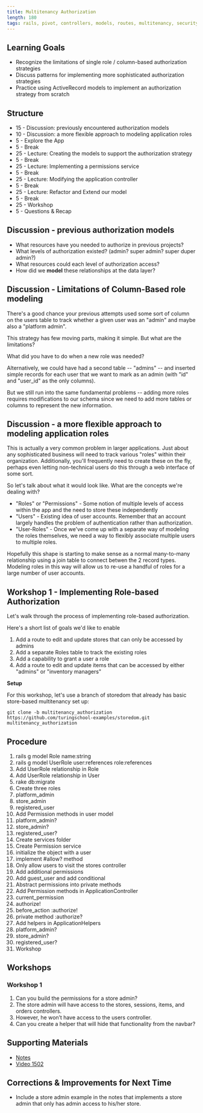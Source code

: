 ```yaml
---
title: Multitenancy Authorization
length: 180
tags: rails, pivot, controllers, models, routes, multitenancy, security
---
```


## Learning Goals

* Recognize the limitations of single role / column-based authorization strategies
* Discuss patterns for implementing more sophisticated authorization strategies
* Practice using ActiveRecord models to implement an authorization strategy from scratch

## Structure

* 15 - Discussion: previously encountered authorization models
* 10 - Discussion: a more flexible approach to modeling application roles
* 5 - Explore the App
* 5 - Break
* 25 - Lecture: Creating the models to support the authorization strategy
* 5 - Break
* 25 - Lecture: Implementing a permissions service
* 5 - Break
* 25 - Lecture: Modifying the application controller
* 5 - Break
* 25 - Lecture: Refactor and Extend our model
* 5 - Break
* 25 - Workshop
* 5 - Questions & Recap

## Discussion - previous authorization models

* What resources have you needed to authorize in previous projects?
* What levels of authorization existed? (admin? super admin? super duper admin?)
* What resources could each level of authorization access?
* How did we **model** these relationships at the data layer?

## Discussion - Limitations of Column-Based role modeling

There's a good chance your previous attempts used some sort of column on the users table
to track whether a given user was an "admin" and maybe also a "platform admin".

This strategy has few moving parts, making it simple. But what are the limitations?

What did you have to do when a new role was needed?

Alternatively, we could have had a second table -- "admins" -- and inserted
simple records for each user that we want to mark as an admin (with "id" and "user_id" as the only columns).

But we still run into the same fundamental problems -- adding more roles requires modifications
to our schema since we need to add more tables or columns to represent the new information.

## Discussion - a more flexible approach to modeling application roles

This is actually a very common problem in larger applications. Just about any
sophisticated business will need to track various "roles" within their organization.
Additionally, you'll frequently need to create these on the fly, perhaps even
letting non-technical users do this through a web interface of some sort.

So let's talk about what it would look like. What are the concepts we're dealing with?

* "Roles" or "Permissions" - Some notion of multiple levels of access within the app
and the need to store these independently
* "Users" - Existing idea of user accounts. Remember that an account largely
handles the problem of authentication rather than authorization.
* "User-Roles" - Once we've come up with a separate way of modeling the roles
themselves, we need a way to flexibly associate multiple users to multiple roles.

Hopefully this shape is starting to make sense as a normal many-to-many relationship
using a join table to connect betwen the 2 record types. Modeling roles in this way
will allow us to re-use a handful of roles for a large number of user accounts.

## Workshop 1 - Implementing Role-based Authorization

Let's walk through the process of implementing role-based authorization.

Here's a short list of goals we'd like to enable

1. Add a route to edit and update stores that can only be accessed by admins
2. Add a separate Roles table to track the existing roles
3. Add a capability to grant a user a role
4. Add a route to edit and update items that can be accessed by either "admins" or "inventory managers"

__Setup__

For this workshop, let's use a branch of storedom that already has basic store-based
multitenancy set up:

```
git clone -b multitenancy_authorization https://github.com/turingschool-examples/storedom.git multitenancy_authorization
```

## Procedure

1. rails g model Role name:string
2. rails g model UserRole user:references role:references
3. Add UserRole relationship in Role
4. Add UserRole relationship in User
5. rake db:migrate
6. Create three roles
  1. platform_admin
  2. store_admin
  3. registered_user
7. Add Permission methods in user model
  1. platform_admin?
  2. store_admin?
  3. registered_user?
8. Create services folder
9. Create Permission service
  1. initialize the object with a user
  2. implement #allow? method
  3. Only allow users to visit the stores controller
  4. Add additional permissions
  5. Add guest_user and add conditional
  6. Abstract permissions into private methods
10. Add Permission methods in ApplicationController
  1. current_permission
  2. authorize!
  3. before_action :authorize!
  4. private method :authorize?
11. Add helpers in ApplicationHelpers
  1. platform_admin?
  2. store_admin?
  3. registered_user?
12. Workshop

## Workshops

### Workshop 1

1. Can you build the permissions for a store admin?
2. The store admin will have access to the stores, sessions, items, and orders controllers.
3. However, he won’t have access to the users controller.
4. Can you create a helper that will hide that functionality from the navbar?

## Supporting Materials

* [Notes](https://www.dropbox.com/s/2b1zpyj8qm8acdu/Turing%20-%20Multitenancy%20Authorization%20%28Notes%29.pages?dl=0)
* [Video 1502](https://vimeo.com/128915494)

## Corrections & Improvements for Next Time

* Include a store admin example in the notes that implements a store admin that only has admin access to his/her store.
